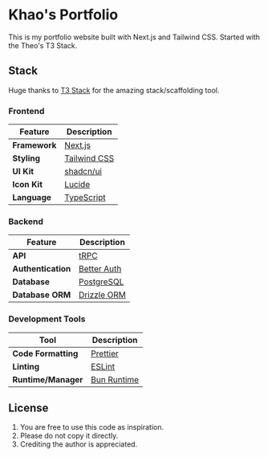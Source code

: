 # Khao's Portfolio

This is my portfolio website built with Next.js and Tailwind CSS.
Started with the Theo's T3 Stack.

## Stack
Huge thanks to [T3 Stack](https://create.t3.gg/) for the amazing stack/scaffolding tool.

### Frontend  
| Feature                | Description                                                                                   |
|------------------------|-----------------------------------------------------------------------------------------------|
| **Framework**          | [Next.js](https://nextjs.org/)
| **Styling**            | [Tailwind CSS](https://tailwindcss.com/)
| **UI Kit**             | [shadcn/ui](https://ui.shadcn.com/)
| **Icon Kit**           | [Lucide](https://lucide.dev/)
| **Language**           | [TypeScript](https://www.typescriptlang.org/)

### Backend  
| Feature                | Description                                                                                   |
|------------------------|-----------------------------------------------------------------------------------------------|
| **API**                | [tRPC](https://trpc.io/)
| **Authentication**     | [Better Auth](https://better-auth.com/)
| **Database**           | [PostgreSQL](https://www.postgresql.org/)
| **Database ORM**       | [Drizzle ORM](https://orm.drizzle.team/)

### Development Tools  
| Tool                  | Description                                                                                   |
|-----------------------|-----------------------------------------------------------------------------------------------|
| **Code Formatting**   | [Prettier](https://prettier.io/)
| **Linting**           | [ESLint](https://eslint.org/)
| **Runtime/Manager**   | [Bun Runtime](https://bun.sh/)

## License  

1. You are free to use this code as inspiration.
2. Please do not copy it directly.
3. Crediting the author is appreciated.

